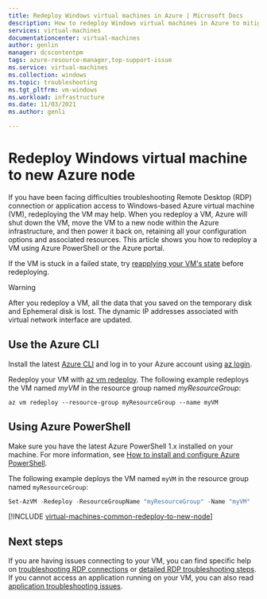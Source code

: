 ```yaml
---
title: Redeploy Windows virtual machines in Azure | Microsoft Docs
description: How to redeploy Windows virtual machines in Azure to mitigate RDP connection issues.
services: virtual-machines
documentationcenter: virtual-machines
author: genlin
manager: dcscontentpm
tags: azure-resource-manager,top-support-issue
ms.service: virtual-machines
ms.collection: windows
ms.topic: troubleshooting
ms.tgt_pltfrm: vm-windows
ms.workload: infrastructure
ms.date: 11/03/2021
ms.author: genli

---
```

# Redeploy Windows virtual machine to new Azure node
If you have been facing difficulties troubleshooting Remote Desktop (RDP) connection or application access to Windows-based Azure virtual machine (VM), redeploying the VM may help. When you redeploy a VM, Azure will shut down the VM, move the VM to a new node within the Azure infrastructure, and then power it back on, retaining all your configuration options and associated resources. This article shows you how to redeploy a VM using Azure PowerShell or the Azure portal. 

If the VM is stuck in a failed state, try [reapplying your VM's state](vm-stuck-in-failed-state.md) before redeploying.

> [!Warning]
> After you redeploy a VM, all the data that you saved on the temporary disk and Ephemeral disk is lost. The dynamic IP addresses associated with virtual network interface are updated.


## Use the Azure CLI
Install the latest [Azure CLI](/cli/azure/install-az-cli2) and log in to your Azure account using [az login](/cli/azure/reference-index).

Redeploy your VM with [az vm redeploy](/cli/azure/vm). The following example redeploys the VM named *myVM* in the resource group named *myResourceGroup*:

```azurecli
az vm redeploy --resource-group myResourceGroup --name myVM 
```

## Using Azure PowerShell
Make sure you have the latest Azure PowerShell 1.x installed on your machine. For more information, see [How to install and configure Azure PowerShell](/powershell/azure/).

The following example deploys the VM named `myVM` in the resource group named `myResourceGroup`:

```powershell
Set-AzVM -Redeploy -ResourceGroupName "myResourceGroup" -Name "myVM"
```

[!INCLUDE [virtual-machines-common-redeploy-to-new-node](../../includes/virtual-machines-common-redeploy-to-new-node.md)]

## Next steps
If you are having issues connecting to your VM, you can find specific help on [troubleshooting RDP connections](troubleshoot-rdp-connection.md) or [detailed RDP troubleshooting steps](detailed-troubleshoot-rdp.md). If you cannot access an application running on your VM, you can also read [application troubleshooting issues](./troubleshoot-app-connection.md).
